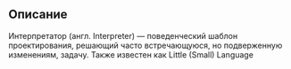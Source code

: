 ## Описание

Интерпретатор (англ. Interpreter) — поведенческий шаблон проектирования, решающий часто встречающуюся,
но подверженную изменениям, задачу. Также известен как Little (Small) Language

